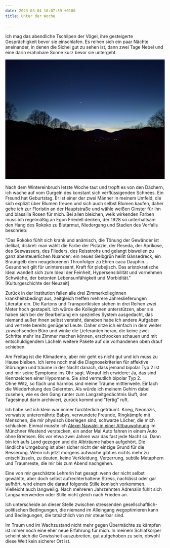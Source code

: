 ```yaml
---
date: 2023-03-04 16:07:59 +0100
title: Unter der Woche

---
```

Ich mag das abendliche Tschilpen der Vögel, ihre gesteigerte Gesprächigkeit bevor sie einschlafen. Es reihen sich ein paar Nächte aneinander, in denen die Sichel gut zu sehen ist, dann zwei Tage Nebel und eine darin erahnbare Sonne kurz bevor sie untergeht. 

![](/uploads/nacht-1.jpg)

Nach dem Wintereinbruch letzte Woche taut und tropft es von den Dächern, ich wache auf vom Gurgeln des konstant sich verflüssigenden Schnees. Ein Freund hat Geburtstag. Er ist einer der zwei Männer in meinem Umfeld, die sich explizit über Blumen freuen und sich auch selbst Blumen kaufen, daher gehe ich zur Floristin an der Hauptstraße und wähle weißen Ginster für ihn und blasslila Rosen für mich. Bei allen bleichen, welk wirkenden Farben muss ich regelmäßig an Egon Friedell denken, der 1928 so unterhaltsam den Hang des Rokoko zu Blutarmut, Niedergang und Stadien des Verfalls beschrieb:

"Das Rokoko fühlt sich krank und anämisch, die Tönung der Gewänder ist delikat, diskret: man wählt die Farbe der Pistazie, der Reseda, der Aprikose, des Seewassers, des Flieders, des Reisstrohs und gelangt bisweilen zu ganz abenteuerlichen Nuancen: ein neues Gelbgrün heißt Gänsedreck, ein Braungelb dem neugeborenen Thronfolger zu Ehren caca Dauphin... Gesundheit gilt für uninteressant, Kraft für plebejisch. Das aristokratische Ideal wandelt sich zum Ideal der Feinheit, Hypersensibilität und vornehmen Schwäche, der betonten Lebensunfähigkeit und Morbidität."  \[Kulturgeschichte der Neuzeit\]

Zurück in der Institution fallen alle drei Zimmerkolleginnen krankheitsbedingt aus, zeitgleich treffen mehrere Jahreslieferungen Literatur ein. Die Kartons und Transportkisten stehen in drei Reihen zwei Meter hoch gestapelt. Ich würde die Kolleginnen unterstützen, aber sie haben sich bei der Bearbeitung ein spezielles System ausgedacht, das niemand außer ihnen selbst versteht, daneben habe ich andere Aufgaben und vertrete bereits genügend Leute. Daher sitze ich einfach in dem weiter zuwachsenden Büro und winke die Lieferanten heran, die keine zwei Schritte mehr ins Zimmer machen können, erschrocken schauen und mit entschuldigendem Lächeln weitere Pakete auf die vorhandenen oben drauf schieben.

Am Freitag ist die Klimademo, aber mir geht es nicht gut und ich muss zu Hause bleiben. Ich lerne noch mal die Diagnosekriterien für affektive Störungen und träume in der Nacht danach, dass jemand bipolar Typ 2 ist und mir seine Symptome ins Ohr sagt. Worauf ich erwidere: Ja, das sind Kennzeichen einer Hypomanie. Sie sind vermutlich bipolar Typ 2.  
Ohne Witz, so flach und harmlos sind meine Träume mittlerweile. Einfach die Wiederholung des Gelernten. Als würde ich meinem Gehirn dabei zusehen, wie es den Gang runter zum Langzeitgedächtnis läuft, den Tagesinput darin archiviert, zurück kommt und "fertig" ruft. 

Ich habe seit ich klein war immer fürchterlich geträumt. Krieg, Neonazis, verwaiste unterernährte Babys, verwundete Freunde, Ringkämpfe mit Menschen, die mir physisch überlegen sind, schwarze Löcher, die mich schlucken. Einmal musste ich [Alexej Nawalni in einer Altbauwohnung](https://unendlichkeitsfiktion.de/durchhalten/) im Münchner Westend verstecken, ein ander Mal Auto fahren in einem Auto ohne Bremsen. Bis vor etwa zwei Jahren war das fast jede Nacht so. Dann bin ich aufs Land gezogen und die Albträume haben aufgehört. Die ländliche Umgebung ist aber sicher nicht der einzige Grund für die Besserung. Wenn ich jetzt morgens aufwache gibt es nichts mehr zu entschlüsseln, zu deuten, keine Verkleidung, Verzerrung, subtile Metaphern und Traumreste, die mir bis zum Abend nachgehen.

Eine von mir geschätzte Lehrerin hat gesagt: wenn der nicht selbst gewählte, aber doch selbst aufrechterhaltene Stress, nachlässt oder gar aufhört, wird einem die darauf folgende Stille komisch vorkommen. Vielleicht auch langweilig. Nach mehreren Jahrzehnten Adrenalin fühlt sich Langsamerwerden oder Stille nicht gleich nach Frieden an.

Ich unterscheide an dieser Stelle zwischen stressenden gesellschaftlich-politischen Bedingungen, die niemand im Alleingang wegoptimieren kann und Bedingungen, die tatsächlich von mir steuerbar sind. 

Im Traum und im Wachzustand nicht mehr gegen Übermächte zu kämpfen ist immer noch eine eher neue Erfahrung für mich. In meinem Schlafkörper scheint sich die Gewissheit auszubreiten, gut aufgehoben zu sein, obwohl diese Welt kein sicherer Ort ist.